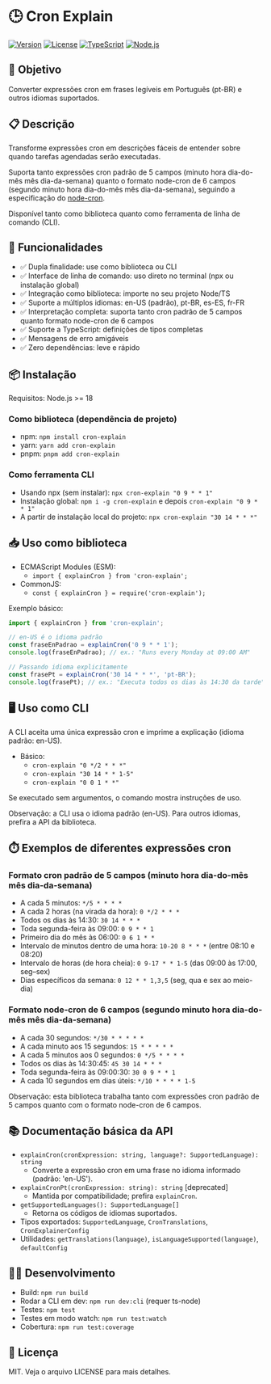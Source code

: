 # 🕒 Cron Explain

[![Version](https://img.shields.io/badge/version-1.0.0-blue.svg)](https://github.com/username/cron-explain)
[![License](https://img.shields.io/badge/license-MIT-green.svg)](LICENSE)
[![TypeScript](https://img.shields.io/badge/TypeScript-5.5.3-blue.svg)](https://www.typescriptlang.org/)
[![Node.js](https://img.shields.io/badge/Node.js-%3E%3D18.x-green.svg)](https://nodejs.org/)

## 🎯 Objetivo

Converter expressões cron em frases legíveis em Português (pt-BR) e outros idiomas suportados.

## 📋 Descrição

Transforme expressões cron em descrições fáceis de entender sobre quando tarefas agendadas serão executadas.

Suporta tanto expressões cron padrão de 5 campos (minuto hora dia-do-mês mês dia-da-semana) quanto o formato node-cron de 6 campos (segundo minuto hora dia-do-mês mês dia-da-semana), seguindo a especificação do [node-cron](https://github.com/kelektiv/node-cron).

Disponível tanto como biblioteca quanto como ferramenta de linha de comando (CLI).

## 🚀 Funcionalidades

- ✅ Dupla finalidade: use como biblioteca ou CLI
- ✅ Interface de linha de comando: uso direto no terminal (npx ou instalação global)
- ✅ Integração como biblioteca: importe no seu projeto Node/TS
- ✅ Suporte a múltiplos idiomas: en-US (padrão), pt-BR, es-ES, fr-FR
- ✅ Interpretação completa: suporta tanto cron padrão de 5 campos quanto formato node-cron de 6 campos
- ✅ Suporte a TypeScript: definições de tipos completas
- ✅ Mensagens de erro amigáveis
- ✅ Zero dependências: leve e rápido

## 📦 Instalação

Requisitos: Node.js >= 18

### Como biblioteca (dependência de projeto)
- npm: `npm install cron-explain`
- yarn: `yarn add cron-explain`
- pnpm: `pnpm add cron-explain`

### Como ferramenta CLI
- Usando npx (sem instalar): `npx cron-explain "0 9 * * 1"`
- Instalação global: `npm i -g cron-explain` e depois `cron-explain "0 9 * * 1"`
- A partir de instalação local do projeto: `npx cron-explain "30 14 * * *"`

## 📥 Uso como biblioteca

- ECMAScript Modules (ESM):
  - `import { explainCron } from 'cron-explain';`
- CommonJS:
  - `const { explainCron } = require('cron-explain');`

Exemplo básico:

```ts
import { explainCron } from 'cron-explain';

// en-US é o idioma padrão
const fraseEnPadrao = explainCron('0 9 * * 1');
console.log(fraseEnPadrao); // ex.: "Runs every Monday at 09:00 AM"

// Passando idioma explicitamente
const frasePt = explainCron('30 14 * * *', 'pt-BR');
console.log(frasePt); // ex.: "Executa todos os dias às 14:30 da tarde"
```

## 🖥️ Uso como CLI

A CLI aceita uma única expressão cron e imprime a explicação (idioma padrão: en-US).

- Básico:
  - `cron-explain "0 */2 * * *"`
  - `cron-explain "30 14 * * 1-5"`
  - `cron-explain "0 0 1 * *"`

Se executado sem argumentos, o comando mostra instruções de uso.

Observação: a CLI usa o idioma padrão (en-US). Para outros idiomas, prefira a API da biblioteca.

## ⏱️ Exemplos de diferentes expressões cron

### Formato cron padrão de 5 campos (minuto hora dia-do-mês mês dia-da-semana)
- A cada 5 minutos: `*/5 * * * *`
- A cada 2 horas (na virada da hora): `0 */2 * * *`
- Todos os dias às 14:30: `30 14 * * *`
- Toda segunda-feira às 09:00: `0 9 * * 1`
- Primeiro dia do mês às 06:00: `0 6 1 * *`
- Intervalo de minutos dentro de uma hora: `10-20 8 * * *` (entre 08:10 e 08:20)
- Intervalo de horas (de hora cheia): `0 9-17 * * 1-5` (das 09:00 às 17:00, seg–sex)
- Dias específicos da semana: `0 12 * * 1,3,5` (seg, qua e sex ao meio-dia)

### Formato node-cron de 6 campos (segundo minuto hora dia-do-mês mês dia-da-semana)
- A cada 30 segundos: `*/30 * * * * *`
- A cada minuto aos 15 segundos: `15 * * * * *`
- A cada 5 minutos aos 0 segundos: `0 */5 * * * *`
- Todos os dias às 14:30:45: `45 30 14 * * *`
- Toda segunda-feira às 09:00:30: `30 0 9 * * 1`
- A cada 10 segundos em dias úteis: `*/10 * * * * 1-5`

Observação: esta biblioteca trabalha tanto com expressões cron padrão de 5 campos quanto com o formato node-cron de 6 campos.

## 📚 Documentação básica da API

- `explainCron(cronExpression: string, language?: SupportedLanguage): string`
  - Converte a expressão cron em uma frase no idioma informado (padrão: 'en-US').
- `explainCronPt(cronExpression: string): string` [deprecated]
  - Mantida por compatibilidade; prefira `explainCron`.
- `getSupportedLanguages(): SupportedLanguage[]`
  - Retorna os códigos de idiomas suportados.
- Tipos exportados: `SupportedLanguage`, `CronTranslations`, `CronExplainerConfig`
- Utilidades: `getTranslations(language)`, `isLanguageSupported(language)`, `defaultConfig`

## 🧑‍💻 Desenvolvimento
- Build: `npm run build`
- Rodar a CLI em dev: `npm run dev:cli` (requer ts-node)
- Testes: `npm test`
- Testes em modo watch: `npm run test:watch`
- Cobertura: `npm run test:coverage`

## 📄 Licença

MIT. Veja o arquivo LICENSE para mais detalhes.